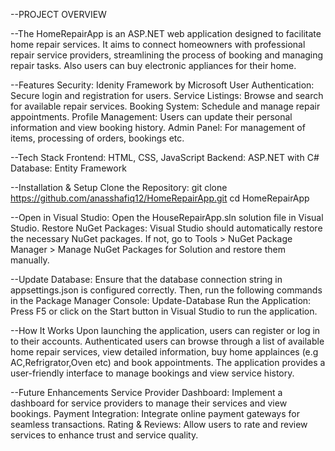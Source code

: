 --PROJECT OVERVIEW

--The HomeRepairApp is an ASP.NET web application designed to facilitate home repair services. It aims to connect homeowners with professional repair service providers, streamlining the process of booking and managing repair tasks. Also users can buy electronic appliances for their home.

--Features
    Security: Idenity Framework by Microsoft
    User Authentication: Secure login and registration for users.
    Service Listings: Browse and search for available repair services.
    Booking System: Schedule and manage repair appointments.
    Profile Management: Users can update their personal information and view booking history.
    Admin Panel: For management of items, processing of orders, bookings etc.

--Tech Stack
    Frontend: HTML, CSS, JavaScript
    Backend: ASP.NET with C#
    Database: Entity Framework 

--Installation & Setup
    Clone the Repository:
    git clone https://github.com/anasshafiq12/HomeRepairApp.git
    cd HomeRepairApp

--Open in Visual Studio: Open the HouseRepairApp.sln solution file in Visual Studio.
Restore NuGet Packages: Visual Studio should automatically restore the necessary NuGet packages. If not, go to Tools > NuGet Package Manager > Manage NuGet Packages for Solution and restore them manually.

--Update Database: Ensure that the database connection string in appsettings.json is configured correctly. Then, run the following commands in the Package Manager Console:
    Update-Database
    Run the Application: Press F5 or click on the Start button in Visual Studio to run the application.

--How It Works
Upon launching the application, users can register or log in to their accounts. Authenticated users can browse through a list of available home repair services, view detailed information, buy home applainces (e.g AC,Refrigrator,Oven etc) and book appointments. The application provides a user-friendly interface to manage bookings and view service history.

--Future Enhancements
    Service Provider Dashboard: Implement a dashboard for service providers to manage their services and view bookings.
    Payment Integration: Integrate online payment gateways for seamless transactions.
    Rating & Reviews: Allow users to rate and review services to enhance trust and service quality.
